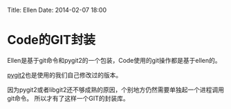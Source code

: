 Title: Ellen
Date: 2014-02-07 18:00

Code的GIT封装
=============

Ellen是基于git命令和pygit2的一个包装，Code使用的git操作都是基于ellen的。

[pygit2](http://github.com/libgit2/pygit2)也是使用的我们自己修改过的版本。

因为pygit2或者libgit2还不够成熟的原因，个别地方仍然需要单独起一个进程调用git命令。
所以才有了这样一个GIT的封装库。
